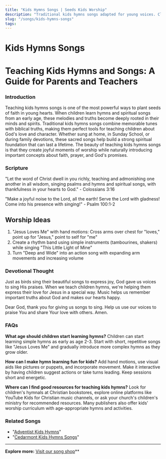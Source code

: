 ```yaml
---
title: "Kids Hymns Songs | Seeds Kids Worship"
description: "Traditional kids hymns songs adapted for young voices. Classic Christian music introducing children to timeless worship."
slug: "/songs/kids-hymns-songs"
tags:
---
```


# Kids Hymns Songs

# Teaching Kids Hymns and Songs: A Guide for Parents and Teachers

### Introduction
Teaching kids hymns songs is one of the most powerful ways to plant seeds of faith in young hearts. When children learn hymns and spiritual songs from an early age, these melodies and truths become deeply rooted in their minds and spirits. Traditional kids hymns songs combine memorable tunes with biblical truths, making them perfect tools for teaching children about God's love and character. Whether sung at home, in Sunday School, or during family devotions, these sacred songs help build a strong spiritual foundation that can last a lifetime. The beauty of teaching kids hymns songs is that they create joyful moments of worship while naturally introducing important concepts about faith, prayer, and God's promises.

### Scripture
"Let the word of Christ dwell in you richly, teaching and admonishing one another in all wisdom, singing psalms and hymns and spiritual songs, with thankfulness in your hearts to God." - Colossians 3:16

"Make a joyful noise to the Lord, all the earth! Serve the Lord with gladness! Come into his presence with singing!" - Psalm 100:1-2

## Worship Ideas
1. "Jesus Loves Me" with hand motions: Cross arms over chest for "loves," point up for "Jesus," point to self for "me"
2. Create a rhythm band using simple instruments (tambourines, shakers) while singing "This Little Light of Mine"
3. Turn "Deep and Wide" into an action song with expanding arm movements and increasing volume

### Devotional Thought
Just as birds sing their beautiful songs to express joy, God gave us voices to sing His praises. When we teach children hymns, we're helping them express their love for Jesus in a special way. Music helps us remember important truths about God and makes our hearts happy.

Dear God, thank you for giving us songs to sing. Help us use our voices to praise You and share Your love with others. Amen.

### FAQs

**What age should children start learning hymns?**
Children can start learning simple hymns as early as age 2-3. Start with short, repetitive songs like "Jesus Loves Me" and gradually introduce more complex hymns as they grow older.

**How can I make hymn learning fun for kids?**
Add hand motions, use visual aids like pictures or puppets, and incorporate movement. Make it interactive by having children suggest actions or take turns leading. Keep sessions short and energetic.

**Where can I find good resources for teaching kids hymns?**
Look for children's hymnals at Christian bookstores, explore online platforms like YouTube Kids for Christian music channels, or ask your church's children's ministry for recommended resources. Many publishers also offer kids' worship curriculum with age-appropriate hymns and activities.

### Related Songs

- "[Adventist Kids Hymns](/songs/adventist-kids-hymns/)"
- "[Cedarmont Kids Hymns Songs](/songs/cedarmont-kids-hymns-songs/)"

---

**Explore more:** [Visit our song shop](https://seedskidsworship.com/shop)**

<!-- Schema Markup -->
<script type="application/ld+json">
{
  "@context": "https://schema.org",
  "@type": "MusicRecording",
  "name": "Kids Hymns Songs",
  "byArtist": {
    "@type": "MusicGroup",
    "name": "Seeds Kids Worship"
  },
  "isFamilyFriendly": true,
  "url": "https://seedskidsworship.com/songs/kids-hymns-songs/"
}
</script>